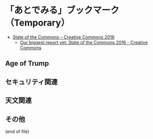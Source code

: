# 「あとでみる」ブックマーク（Temporary）

- [State of the Commons – Creative Commons 2016](https://stateof.creativecommons.org/?lang=ja)
    - [Our biggest report yet: State of the Commons 2016 - Creative Commons](https://creativecommons.org/2017/04/28/state-of-the-commons-2016/)

## Age of Trump


## セキュリティ関連


## 天文関連


## その他


(end of file)
